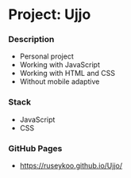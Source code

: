 # Project: Ujjo

### Description

* Personal project
* Working with JavaScript
* Working with HTML and CSS
* Without mobile adaptive

### Stack

* JavaScript
* CSS

### GitHub Pages

* https://ruseykoo.github.io/Ujjo/
